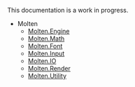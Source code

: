 ﻿This documentation is a work in progress.

* Molten  
    *  [Molten.Engine](Molten.Engine.md)  
    *  [Molten.Math](Molten.Math.md)   
    *  [Molten.Font](Molten.Font.md)   
    *  [Molten.Input](Molten.Input.md)   
    *  [Molten.IO](Molten.IO.md)   
    *  [Molten.Render](Molten.Render.md)   
    *  [Molten.Utility](Molten.Utility.md)  